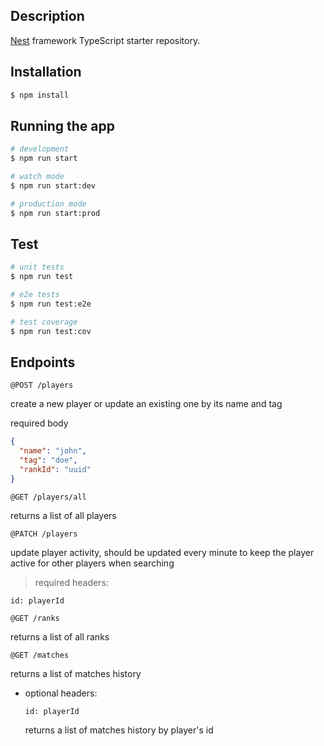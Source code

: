 ## Description

[Nest](https://github.com/nestjs/nest) framework TypeScript starter repository.

## Installation

```bash
$ npm install
```

## Running the app

```bash
# development
$ npm run start

# watch mode
$ npm run start:dev

# production mode
$ npm run start:prod
```

## Test

```bash
# unit tests
$ npm run test

# e2e tests
$ npm run test:e2e

# test coverage
$ npm run test:cov
```

## Endpoints

`@POST /players`

create a new player or update an existing one by its name and tag

required body

```json
{
  "name": "john",
  "tag": "doe",
  "rankId": "uuid"
}
```

`@GET /players/all`

returns a list of all players

`@PATCH /players`

update player activity, should be updated every minute to keep the player active for other players when searching

> required headers:

```
id: playerId
```

`@GET /ranks`

returns a list of all ranks

`@GET /matches`

returns a list of matches history

- optional headers:

  ```
  id: playerId
  ```

  returns a list of matches history by player's id
